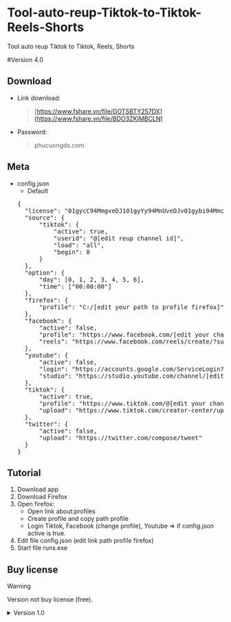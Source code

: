 <h1>Tool-auto-reup-Tiktok-to-Tiktok-Reels-Shorts</h1>
Tool auto reup Tiktok to Tiktok, Reels, Shorts

#Version 4.0
## Download
- Link download:
  > [https://www.fshare.vn/file/GOTSBTY257DX](https://www.fshare.vn/file/BDO3ZKIMBCLN)
- Password:
  > phucuongds.com
## Meta
- config.json
  + Default
  <pre>{
    "license": "01gycC94MmgveDJ101gyYy94MnUveDJv01gybi94MmcveDJk01gycy94MiwveDJk01gyaS94MnMveDJr01gyZy94MmkveDJy01gybC94MnMveDIs01gyci94MnUveDJi01gyaS94MmMveDI501gyLC94Mm4veDJl01gydC94MmYveDJs01gyaS94MngveDJt01gyby94MnYveDJp01gyZS94MnAveDJy01gybw0202",
    "source": {
        "tiktok": {
            "active": true,
            "userid": "@[edit reup channel id]",
            "load": "all",
            "begin": 0
        }
    },
    "option": {
        "day": [0, 1, 2, 3, 4, 5, 6],
        "time": ["00:00:00"]
    },
    "firefox": {
        "profile": "C:/[edit your path to profile firefox]"
    },
    "facebook": {
        "active": false,
        "profile": "https://www.facebook.com/[edit your channel id]",
        "reels": "https://www.facebook.com/reels/create/?surface=ADDL_PROFILE_PLUS"
    },
    "youtube": {
        "active": false,
        "login": "https://accounts.google.com/ServiceLogin?hl=vi&passive=true&continue=https://www.google.com/",
        "studio": "https://studio.youtube.com/channel/[edit your channel id]"
    },
    "tiktok": {
        "active": true,
        "profile": "https://www.tiktok.com/@[edit your channel id]",
        "upload": "https://www.tiktok.com/creator-center/upload?from=upload"
    },
    "twitter": {
        "active": false,
        "upload": "https://twitter.com/compose/tweet"
    }
  }</pre>
## Tutorial
1. Download app
2. Download Firefox
3. Open firefox:
   - Open link about:profiles
   - Create profile and copy path profile
   - Login Tiktok, Facebook (change profile), Youtube => if config.json active is true.
4. Edit file config.json (edit link path profile firefox)
5. Start file runs.exe
## Buy license
   > [!WARNING]
   > Version not buy license (free).

<details>
<summary>Version 1.0</summary>
## Download
- Link download:
  > https://www.fshare.vn/file/GOTSBTY257DX
- Password:
  > phucuongds.com
## Meta
- config.json
  + Default
    >{
    >  "license": "",
    >  "source": {
    >      "tiktok": {
    >          "active": true,
    >          "userid": "",
    >          "load": "",
    >          "begin": "auto"
    >      }
    >  },
    >  "option": {
    >      "day": [0,1,2,3,4,5,6],
    >      "time": ["08:00:00","10:00:00","18:00:00","20:00:00"]
    >  },
    >  "firefox": {
    >      "profile": "C:/Project/version_firefox/profile"
    >  },
    >  "facebook": {
    >      "active": true,
    >      "profile": "",
    >      "reels": "https://www.facebook.com/reels/create/?surface=ADDL_PROFILE_PLUS"
    >  },
    >  "youtube": {
    >      "active": true,
    >      "login": "https://accounts.google.com/ServiceLogin?hl=vi&passive=true&continue=https://www.google.com/",
    >      "studio": "https://studio.youtube.com/channel/UCN6DGWtM5d4TaJdm6VsMJ"
    >  },
    >  "tiktok": {
    >      "active": true,
    >      "profile": "https://www.tiktok.com/@phucuong",
    >      "upload": "https://www.tiktok.com/creator-center/upload?from=upload"
    >  },
    >  "send": {}
    >}
  + [x] "license" : If you have purchased a license, add it. If you do not have one, leave it blank to receive the license (license not yet activated).
  + [x] "source" > "tiktok"
    + [x] "userid"  : Insert the tiktok channel id you want to reup. For example: @wikianow
    + [x] "load"    : Insert "all" to load the entire channel. Insert "new" to load the latest videos.
    + [x] "begin"   : "auto" load id video save in Cloud or insert start video id to skip uploaded videos.
  + [x] "option"
    + [x] "day"     : Weekday => Mon = 0, Tue = 1, Wed = 2, Thu = 3, Fri = 4, Sat = 5, Sun = 6
    + [x] "time"    : format hh:mm:ss
  + [x] "firefox"
    + [x] "profile" : Path to profile Firefox
  + [x] "facebook"
    + [x] "active"  : true | false
    + [x] "profile" : Link fanpage
    + [ ] "reels"   :
  + [x] "youtube"
    + [x] "active"  : true | false
    + [ ] "login"   :
    + [x] "studio"  : For example: https://studio.youtube.com/channel/XXXXXXXXXXXXXXXXX
  + [x] "tiktok"
    + [x] "active"  : true | false
    + [x] "profile" : Link to your tiktok channel.
    + [ ] "upload"  :
## Tutorial
1. Download app
2. Download Firefox
3. Open firefox:
   - Open link about:profiles
   - Create profile and copy path profile
   - Login Tiktok, Facebook (change profile), Youtube => if config.json active is true.
4. Edit file config.json (edit link path profile firefox)
5. Start file runs.exe
## Buy license
- 1 month (not support) = $10
- 1 month (support)     = $15
## Payment
- Paypal: https://paypal.me/phucuongds
- Other (momo, buymeacoffee): https://tool.phucuongds.com/
</details>
